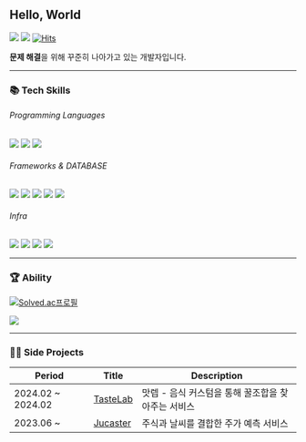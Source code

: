 
## Hello, World

<a href="https://dogdeveloper1266.tistory.com/"><img src="https://img.shields.io/badge/Blog-000000?style=flat-square&logo=Tistory&logoColor=white"/></a>
<a href="mailto:sonjs01@naver.com"><img src="https://img.shields.io/badge/EMAIL-EA4335?style=flat-square&logo=gmail&logoColor=black"/></a>
[![Hits](https://hits.seeyoufarm.com/api/count/incr/badge.svg?url=https%3A%2F%2Fgithub.com%2Fjjunhyeon&count_bg=%233C87CA&title_bg=%23555555&icon=&icon_color=%23E7E7E7&title=hits&edge_flat=false)](https://hits.seeyoufarm.com)

**문제 해결**을 위해 꾸준히 나아가고 있는 개발자입니다.  

* * * 

### 📚 Tech Skills

###### Programming Languages
<p>
<img src="https://img.shields.io/badge/JAVA-007396?style=flat-square&logo=Java&logoColor=black">
<img src="https://img.shields.io/badge/JavaScript-F7DF1E?style=flat-square&logo=JavaScript&logoColor=white">
<img src="https://img.shields.io/badge/python-3776AB?style=flat-square&logo=python&logoColor=black">
</p>

###### Frameworks & DATABASE
<p>
<img src="https://img.shields.io/badge/Spring boot-6DB33F?style=flat-square&logo=Spring%20Boot&logoColor=white">
<img src="https://img.shields.io/badge/Spring-6DB33F?style=flat-square&logo=Spring&logoColor=white">
<img src="https://img.shields.io/badge/React-61DBFB?style=flat-square&amp;logo=React&amp;logoColor=white">
<img src="https://img.shields.io/badge/MySQL-4479A1?style=flat-square&amp;logo=MySQL&amp;logoColor=white">
<img src="https://img.shields.io/badge/Oracle-F80000?style=flat-square&logo=Oracle&logoColor=black">
</p>

###### Infra
<p>
<img src="https://img.shields.io/badge/NAVER-03C75A?style=flat-square&logo=NAVER&logoColor=white">
<img src="https://img.shields.io/badge/Jenkins-D24939?style=flat-square&logo=jenkins&logoColor=white">
<img src="https://img.shields.io/badge/Docker-2496ED?style=flat-square&logo=Docker&logoColor=white">
<img src="https://img.shields.io/badge/GitHub Actions-2088FF?style=flat-square&logo=GitHub Actions&logoColor=white">
</p>

* * * 
  
### 🏆 Ability
[![Solved.ac프로필](http://mazassumnida.wtf/api/v2/generate_badge?boj=junh1266)](https://solved.ac/junh1266)

<a href="https://www.acmicpc.net/user/junh1266"><img src="https://img.shields.io/badge/BOJ-3766AB?style=flat-square&logo=Bloglovin&logoColor=white"/></a>

* * * 

### 👩‍💻 Side Projects
|Period|Title|Description|
|---|---|---|
|2024.02 ~ 2024.02|[TasteLab](https://bside.best/projects/detail/P240123133002)|맛렙 - 음식 커스텀을 통해 꿀조합을 찾아주는 서비스|
|2023.06 ~ |[Jucaster]()|주식과 날씨를 결합한 주가 예측 서비스|
